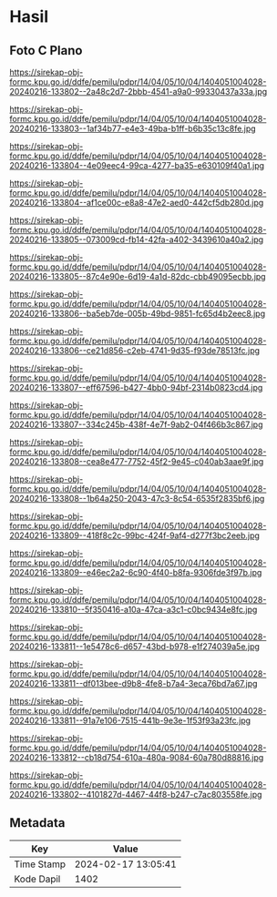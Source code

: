 # Hasil

## Foto C Plano

https://sirekap-obj-formc.kpu.go.id/ddfe/pemilu/pdpr/14/04/05/10/04/1404051004028-20240216-133802--2a48c2d7-2bbb-4541-a9a0-99330437a33a.jpg

https://sirekap-obj-formc.kpu.go.id/ddfe/pemilu/pdpr/14/04/05/10/04/1404051004028-20240216-133803--1af34b77-e4e3-49ba-b1ff-b6b35c13c8fe.jpg

https://sirekap-obj-formc.kpu.go.id/ddfe/pemilu/pdpr/14/04/05/10/04/1404051004028-20240216-133804--4e09eec4-99ca-4277-ba35-e630109f40a1.jpg

https://sirekap-obj-formc.kpu.go.id/ddfe/pemilu/pdpr/14/04/05/10/04/1404051004028-20240216-133804--af1ce00c-e8a8-47e2-aed0-442cf5db280d.jpg

https://sirekap-obj-formc.kpu.go.id/ddfe/pemilu/pdpr/14/04/05/10/04/1404051004028-20240216-133805--073009cd-fb14-42fa-a402-3439610a40a2.jpg

https://sirekap-obj-formc.kpu.go.id/ddfe/pemilu/pdpr/14/04/05/10/04/1404051004028-20240216-133805--87c4e90e-6d19-4a1d-82dc-cbb49095ecbb.jpg

https://sirekap-obj-formc.kpu.go.id/ddfe/pemilu/pdpr/14/04/05/10/04/1404051004028-20240216-133806--ba5eb7de-005b-49bd-9851-fc65d4b2eec8.jpg

https://sirekap-obj-formc.kpu.go.id/ddfe/pemilu/pdpr/14/04/05/10/04/1404051004028-20240216-133806--ce21d856-c2eb-4741-9d35-f93de78513fc.jpg

https://sirekap-obj-formc.kpu.go.id/ddfe/pemilu/pdpr/14/04/05/10/04/1404051004028-20240216-133807--eff67596-b427-4bb0-94bf-2314b0823cd4.jpg

https://sirekap-obj-formc.kpu.go.id/ddfe/pemilu/pdpr/14/04/05/10/04/1404051004028-20240216-133807--334c245b-438f-4e7f-9ab2-04f466b3c867.jpg

https://sirekap-obj-formc.kpu.go.id/ddfe/pemilu/pdpr/14/04/05/10/04/1404051004028-20240216-133808--cea8e477-7752-45f2-9e45-c040ab3aae9f.jpg

https://sirekap-obj-formc.kpu.go.id/ddfe/pemilu/pdpr/14/04/05/10/04/1404051004028-20240216-133808--1b64a250-2043-47c3-8c54-6535f2835bf6.jpg

https://sirekap-obj-formc.kpu.go.id/ddfe/pemilu/pdpr/14/04/05/10/04/1404051004028-20240216-133809--418f8c2c-99bc-424f-9af4-d277f3bc2eeb.jpg

https://sirekap-obj-formc.kpu.go.id/ddfe/pemilu/pdpr/14/04/05/10/04/1404051004028-20240216-133809--e46ec2a2-6c90-4f40-b8fa-9306fde3f97b.jpg

https://sirekap-obj-formc.kpu.go.id/ddfe/pemilu/pdpr/14/04/05/10/04/1404051004028-20240216-133810--5f350416-a10a-47ca-a3c1-c0bc9434e8fc.jpg

https://sirekap-obj-formc.kpu.go.id/ddfe/pemilu/pdpr/14/04/05/10/04/1404051004028-20240216-133811--1e5478c6-d657-43bd-b978-e1f274039a5e.jpg

https://sirekap-obj-formc.kpu.go.id/ddfe/pemilu/pdpr/14/04/05/10/04/1404051004028-20240216-133811--df013bee-d9b8-4fe8-b7a4-3eca76bd7a67.jpg

https://sirekap-obj-formc.kpu.go.id/ddfe/pemilu/pdpr/14/04/05/10/04/1404051004028-20240216-133811--91a7e106-7515-441b-9e3e-1f53f93a23fc.jpg

https://sirekap-obj-formc.kpu.go.id/ddfe/pemilu/pdpr/14/04/05/10/04/1404051004028-20240216-133812--cb18d754-610a-480a-9084-60a780d88816.jpg

https://sirekap-obj-formc.kpu.go.id/ddfe/pemilu/pdpr/14/04/05/10/04/1404051004028-20240216-133802--4101827d-4467-44f8-b247-c7ac803558fe.jpg


## Metadata

| Key        | Value               |
| ---------- | ------------------- |
| Time Stamp | 2024-02-17 13:05:41 |
| Kode Dapil | 1402                |



